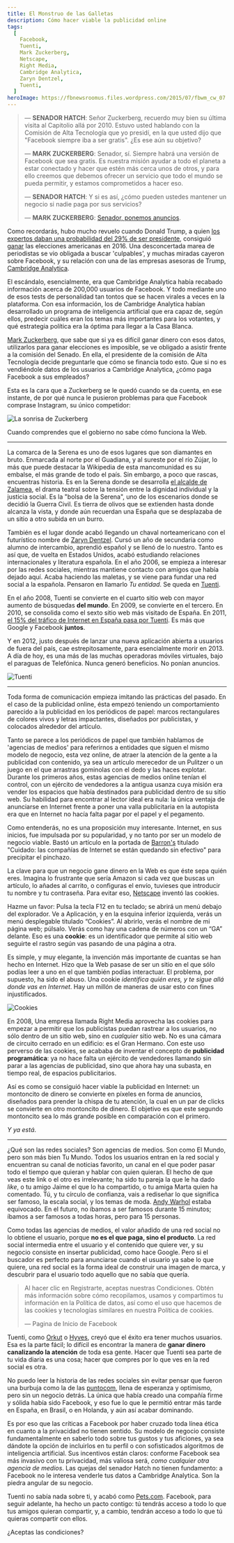 ```yaml
---
title: El Monstruo de las Galletas
description: Cómo hacer viable la publicidad online
tags:
  [
    Facebook,
    Tuenti,
    Mark Zuckerberg,
    Netscape,
    Right Media,
    Cambridge Analytica,
    Zaryn Dentzel,
    Tuenti,
  ]
heroImage: https://fbnewsroomus.files.wordpress.com/2015/07/fbwm_cw_07.jpg
---
```


> — **SENADOR HATCH**: Señor Zuckerberg, recuerdo muy bien su última visita al Capitolio allá por 2010. Estuvo usted hablando con la Comisión de Alta Tecnología que yo presidí, en la que usted dijo que "Facebook siempre iba a ser gratis". ¿Es ese aún su objetivo?
>
> — **MARK ZUCKERBERG**: Senador, sí. Siempre habrá una versión de Facebook que sea gratis. Es nuestra misión ayudar a todo el planeta a estar conectado y hacer que estén más cerca unos de otros, y para ello creemos que debemos ofrecer un servicio que todo el mundo se pueda permitir, y estamos comprometidos a hacer eso.
>
> — **SENADOR HATCH**: Y si es así, ¿cómo pueden ustedes mantener un negocio si nadie paga por sus servicios?
>
> — **MARK ZUCKERBERG**: [Senador, ponemos anuncios](https://www.youtube.com/watch?v=n2H8wx1aBiQ).

Como recordarás, hubo mucho revuelo cuando Donald Trump, a quien [los expertos daban una probabilidad del 29% de ser presidente](https://projects.fivethirtyeight.com/2016-election-forecast/), consiguió [ganar](https://www.politico.com/2016-election/results/map/president/) las elecciones americanas en 2016. Una desconcertada marea de periodistas se vio obligada a buscar 'culpables', y muchas miradas cayeron sobre Facebook, y su relación con una de las empresas asesoras de Trump, [Cambridge Analytica](https://en.wikipedia.org/wiki/Cambridge_Analytica).

El escándalo, esencialmente, era que Cambridge Analytica había recabado información acerca de 200,000 usuarios de Facebook. Y todo mediante uno de esos tests de personalidad tan tontos que se hacen virales a veces en la plataforma. Con esa información, los de Cambridge Analytica habían desarrollado un programa de inteligencia artificial que era capaz de, según ellos, predecir cuáles eran los temas más importantes para los votantes, y qué estrategia política era la óptima para llegar a la Casa Blanca.

[Mark Zuckerberg](https://en.wikipedia.org/wiki/Mark_Zuckerberg), que sabe que si ya es difícil ganar dinero con esos datos, utilizarlos para ganar elecciones es imposible, se ve obligado a asistir frente a la comisión del Senado. En ella, el presidente de la comisión de Alta Tecnología decide preguntarle que cómo se financia todo esto. Que si no es vendiéndole datos de los usuarios a Cambridge Analytica, ¿cómo paga Facebook a sus empleados?

Esta es la cara que a Zuckerberg se le quedó cuando se da cuenta, en ese instante, de por qué nunca le pusieron problemas para que Facebook comprase Instagram, su único competidor:

![La sonrisa de Zuckerberg](https://media3.s-nbcnews.com/j/msnbc/components/video/201804/afp_13w6zx.nbcnews-ux-1080-600.jpg)

Cuando comprendes que el gobierno no sabe cómo funciona la Web.

---

La comarca de la Serena es uno de esos lugares que son diamantes en bruto. Enmarcada al norte por el Guadiana, y al sureste por el río Zújar, lo más que puede destacar la Wikipedia de esta mancomunidad es su embalse, el más grande de todo el país. Sin embargo, a poco que rascas, encuentras historia. Es en la Serena donde se desarrolla [el alcalde de Zalamea](https://es.wikipedia.org/wiki/El_alcalde_de_Zalamea), el drama teatral sobre la tensión entre la dignidad individual y la justicia social. Es la "bolsa de la Serena", uno de los escenarios donde se decidió la Guerra Civil. Es tierra de olivos que se extienden hasta donde alcanza la vista, y donde aún recuerdan una España que se desplazaba de un sitio a otro subida en un burro.

También es el lugar donde acabó llegando un chaval norteamericano con el futurístico nombre de [Zaryn Dentzel](https://es.wikipedia.org/wiki/Zaryn_Dentzel). Cursó un año de secundaria como alumno de intercambio, aprendió español y se llenó de lo nuestro. Tanto es así que, de vuelta en Estados Unidos, acabó estudiando relaciones internacionales y literatura española. En el año 2006, se empieza a interesar por las redes sociales, mientras mantiene contacto con amigos que había dejado aquí. Acaba haciendo las maletas, y se viene para fundar una red social a la española. Pensaron en llamarlo _Tu entidad_. Se queda en [Tuenti](https://es.wikipedia.org/wiki/Tuenti).

En el año 2008, Tuenti se convierte en el cuarto sitio web con mayor aumento de búsquedas **del mundo**. En 2009, se convierte en el tercero. En 2010, se consolida como el sexto sitio web más visitado de España. En 2011, [el 15% del tráfico de Internet en España pasa por Tuenti](https://www.trecebits.com/2011/10/05/el-15-del-trafico-web-en-espana-pasa-por-tuenti/). Es más que Google y Facebook **juntos**.

Y en 2012, justo después de lanzar una nueva aplicación abierta a usuarios de fuera del país, cae estrepitosamente, para esencialmente morir en 2013. A día de hoy, es una más de las muchas operadoras móviles virtuales, bajo el paraguas de Telefónica. Nunca generó beneficios. No ponían anuncios.

![Tuenti](https://wintubuntu.files.wordpress.com/2010/06/tuenti.jpg)

---

Toda forma de comunicación empieza imitando las prácticas del pasado. En el caso de la publicidad online, ésta empezó teniendo un comportamiento parecido a la publicidad en los periódicos de papel: marcos rectangulares de colores vivos y letras impactantes, diseñados por publicistas, y colocados alrededor del artículo.

Tanto se parece a los periódicos de papel que también hablamos de 'agencias de medios' para referirnos a entidades que siguen el mismo modelo de negocio, esta vez online, de atraer la atención de la gente a la publicidad con contenido, ya sea un artículo merecedor de un Pulitzer o un juego en el que arrastras gominolas con el dedo y las haces explotar. Durante los primeros años, estas agencias de medios online tenían el control, con un ejército de vendedores a la antigua usanza cuya misión era vender los espacios que había destinados para publicidad dentro de su sitio web. Su habilidad para encontrar al lector ideal era nula: la única ventaja de anunciarse en Internet frente a poner una valla publicitaria en la autopista era que en Internet no hacía falta pagar por el papel y el pegamento.

Como entenderás, no es una proposición muy interesante. Internet, en sus inicios, fue impulsada por su popularidad, y no tanto por ser un modelo de negocio viable. Bastó un artículo en la portada de [Barron's](<https://en.wikipedia.org/wiki/Barron%27s_(newspaper)>) titulado "Cuidado: las compañías de Internet se están quedando sin efectivo" para precipitar el pinchazo.

<!--
Era una Web era mucho más simple, una especie de biblioteca descomunal en la que podías leer, y ya. Ni el explorador, ni el propietario de la página web tenían ni idea de quién eras ni de dónde venías. -->

La clave para que un negocio gane dinero en la Web es que éste sepa quién eres. Imagina lo frustrante que sería Amazon si cada vez que buscas un artículo, lo añades al carrito, o configuras el envío, tuvieses que introducir tu nombre y tu contraseña. Para evitar eso, [Netscape](https://es.wikipedia.org/wiki/Netscape_Communications_Corporation) inventó las cookies.

Hazme un favor: Pulsa la tecla F12 en tu teclado; se abrirá un menú debajo del explorador. Ve a Aplicación, y en la esquina inferior izquierda, verás un menú desplegable titulado “Cookies”. Al abrirlo, verás el nombre de mi página web; púlsalo. Verás como hay una cadena de números con un “GA” delante. Eso es una **cookie**: es un identificador que permite al sitio web seguirte el rastro según vas pasando de una página a otra.

Es simple, y muy elegante, la invención más importante de cuantas se han hecho en Internet. Hizo que la Web pasase de ser un sitio en el que sólo podías leer a uno en el que también podías interactuar. El problema, por supuesto, ha sido el abuso. Una cookie _identifica quién eres, y te sigue allá donde vas en Internet_. Hay un millón de maneras de usar esto con fines injustificados.

![Cookies](https://cdn.baekdal.com/_img/2019/cookie4.png)

En 2008, Una empresa llamada Right Media aprovecha las cookies para empezar a permitir que los publicistas puedan rastrear a los usuarios, no sólo dentro de un sitio web, sino en _cualquier_ sitio web. No es una cámara de circuito cerrado en un edificio: es el Gran Hermano. Con este uso perverso de las cookies, se acababa de inventar el concepto de **publicidad programática**: ya no hace falta un ejército de vendedores llamando sin parar a las agencias de publicidad, sino que ahora hay una subasta, en tiempo real, de espacios publicitarios.

Así es como se consiguió hacer viable la publicidad en Internet: un montoncito de dinero se convierte en píxeles en forma de anuncios, diseñados para prender la chispa de tu atención, la cual en un par de clicks se convierte en otro montoncito de dinero. El objetivo es que este segundo montoncito sea lo más grande posible en comparación con el primero.

_Y ya está_.

---

¿Qué son las redes sociales? Son agencias de medios. Son como El Mundo, pero son más bien Tu Mundo. Todos los usuarios entran en la red social y encuentran su canal de noticias favorito, un canal en el que poder pasar todo el tiempo que quieran y hablar con quien quieran. El hecho de que veas este link o el otro es irrelevante; ha sido tu pareja la que le ha dado _like_, o tu amigo Jaime el que lo ha compartido, o tu amiga Marta quien ha comentado. Tú, y tu círculo de confianza, vais a rediseñar lo que significa ser famoso, la escala social, y los temas de moda. [Andy Warhol](https://es.wikipedia.org/wiki/Andy_Warhol) estaba equivocado. En el futuro, no íbamos a ser famosos durante 15 minutos; íbamos a ser famosos a todas horas, pero para 15 personas.

Como todas las agencias de medios, el valor añadido de una red social no lo obtiene el usuario, porque **no es el que paga, sino el producto**. La red social intermedia entre el usuario y el contenido que quiere ver, y su negocio consiste en insertar publicidad, como hace Google. Pero si el buscador es perfecto para anunciarse cuando el usuario ya sabe lo que quiere, una red social es la forma ideal de construir una imagen de marca, y descubrir para el usuario todo aquello que no sabía que quería.

> Al hacer clic en Registrarte, aceptas nuestras Condiciones. Obtén más información sobre cómo recopilamos, usamos y compartimos tu información en la Política de datos, así como el uso que hacemos de las cookies y tecnologías similares en nuestra Política de cookies.
>
> — Pagina de Inicio de Facebook

Tuenti, como [Orkut](https://es.wikipedia.org/wiki/Orkut) o [Hyves](https://es.wikipedia.org/wiki/Hyves), creyó que el éxito era tener muchos usuarios. Esa es la parte fácil; lo difícil es encontrar la manera de **ganar dinero canalizando la atención** de toda esa gente. Hacer que Tuenti sea parte de tu vida diaria es una cosa; hacer que compres por lo que ves en la red social es otra.

No puedo leer la historia de las redes sociales sin evitar pensar que fueron una burbuja como la de las [puntocom](https://es.wikipedia.org/wiki/Burbuja_puntocom), llena de esperanza y optimismo, pero sin un negocio detrás. La única que había creado una compañía firme y sólida había sido Facebook, y eso fue lo que le permitió entrar más tarde en España, en Brasil, o en Holanda, y aún así acabar dominando.

Es por eso que las críticas a Facebook por haber cruzado toda línea ética en cuanto a la privacidad no tienen sentido. Su modelo de negocio consiste fundamentalmente en saberlo todo sobre tus gustos y tus aficiones, ya sea dándote la opción de incluirlos en tu perfil o con sofisticados algoritmos de inteligencia artificial. Sus incentivos están claros: conforme Facebook sea más invasivo con tu privacidad, más valiosa será, _como cualquier otra agencia de medios_. Las quejas del senador Hatch no tienen fundamento: a Facebook no le interesa venderle tus datos a Cambridge Analytica. Son la piedra angular de su negocio.

Tuenti no sabía nada sobre ti, y acabó como [Pets.com](https://en.wikipedia.org/wiki/Pets.com). Facebook, para seguir adelante, ha hecho un pacto contigo: tú tendrás acceso a todo lo que tus amigos quieran compartir, y, a cambio, tendrán acceso a todo lo que tú quieras compartir con ellos.

¿Aceptas las condiciones?
